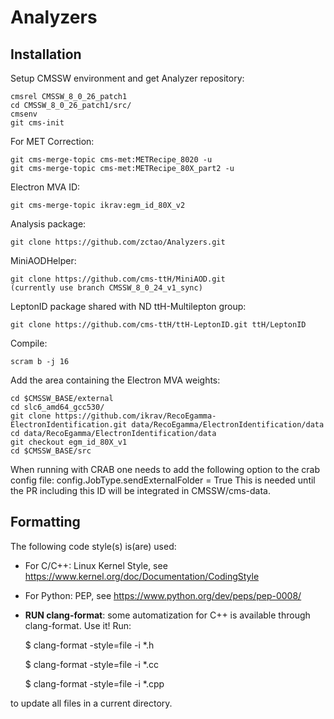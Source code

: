 # Analyzers

## Installation

Setup CMSSW environment and get Analyzer repository:

	cmsrel CMSSW_8_0_26_patch1
    cd CMSSW_8_0_26_patch1/src/
    cmsenv
    git cms-init

For MET Correction:
	
	git cms-merge-topic cms-met:METRecipe_8020 -u
	git cms-merge-topic cms-met:METRecipe_80X_part2 -u

Electron MVA ID:

	git cms-merge-topic ikrav:egm_id_80X_v2

Analysis package:

	git clone https://github.com/zctao/Analyzers.git

MiniAODHelper:

	git clone https://github.com/cms-ttH/MiniAOD.git
	(currently use branch CMSSW_8_0_24_v1_sync)

LeptonID package shared with ND ttH-Multilepton group:

	git clone https://github.com/cms-ttH/ttH-LeptonID.git ttH/LeptonID

Compile:

	scram b -j 16

Add the area containing the Electron MVA weights:

	cd $CMSSW_BASE/external
	cd slc6_amd64_gcc530/
	git clone https://github.com/ikrav/RecoEgamma-ElectronIdentification.git data/RecoEgamma/ElectronIdentification/data
	cd data/RecoEgamma/ElectronIdentification/data
	git checkout egm_id_80X_v1
	cd $CMSSW_BASE/src

When running with CRAB one needs to add the following option to the crab config file: config.JobType.sendExternalFolder = True This is needed until the PR including this ID will be integrated in CMSSW/cms-data.

## Formatting

The following code style(s) is(are) used:

* For C/C++: Linux Kernel Style, see
https://www.kernel.org/doc/Documentation/CodingStyle

* For Python: PEP, see https://www.python.org/dev/peps/pep-0008/

* **RUN clang-format**: some automatization for C++ is available through
clang-format. Use it! Run:

	$ clang-format -style=file -i *.h

	$ clang-format -style=file -i *.cc

	$ clang-format -style=file -i *.cpp

to update all files in a current directory.